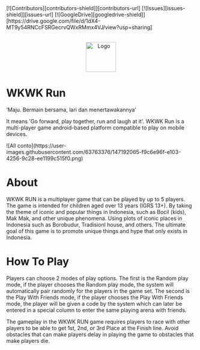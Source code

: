 <div id="top"></div>
<!-- PROJECT SHIELDS -->
[![Contributors][contributors-shield]][contributors-url]
[![Issues][issues-shield]][issues-url]
[![GoogleDrive][googledrive-shield]][https://drive.google.com/file/d/1dX4-MT9y54RNCcFSRGecrvQWxRMmx4VJ/view?usp=sharing]

</p>

<!-- PROJECT LOGO -->
<br />
<div align="center">
    <img src="![logo](https://user-images.githubusercontent.com/63763376/147191670-f63011ce-8813-43d1-85a6-6ea68f61c720.png)"
 alt="Logo" width="80" height="80">
  </a>

  <p align="center">
</div>
</p>

# WKWK Run
‘Maju. Bermain bersama, lari dan menertawakannya’

It means 'Go forward, play together, run and laugh at it'. WKWK Run is a multi-player game android-based platform compatible to play on mobile devices.
</p>
![All conto](https://user-images.githubusercontent.com/63763376/147192065-f9c6e96f-e103-4256-9c28-ee1199c515f0.png)


# About
WKWK RUN is a multiplayer game that can be played by up to 5 players. The game is intended for children aged over 13 years (IGRS 13+). By taking the theme of iconic and popular things in Indonesia, such as Bocil (kids), Mak Mak, and other unique phenomena. Using plots of iconic places in Indonesia such as Borobudur, Tradisionl house, and others. The ultimate goal of this game is to promote unique things and hype that only exists in Indonesia.

# How To Play
Players can choose 2 modes of play options. The first is the Random play mode, if the player chooses the Random play mode, the system will automatically pair randomly for the players in the game set. The second is the Play With Friends mode, if the player chooses the Play With Friends mode, the player will be given a code by the system which can later be entered in a special column to enter the same playing arena with friends.

The gameplay in the WKWK RUN game requires players to race with other players to be able to get 1st, 2nd, or 3rd Place at the Finish line. Avoid obstacles that can make players delay in playing the game to obstacles that make players die.

